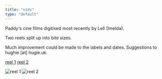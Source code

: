 ```yaml
---
title: "vids"
type: "default"
---
```


Paddy's cine films digitised most recently by Lell (Imelda).  

Two reels split up into bite sizes.  

Much improvement could be made to the labels and dates. Suggestions to hughie [at] hugle.uk.  

[reel 1](/paddy/reel-1/) [reel 2](/paddy/reel-2/)

![reel 1](/paddy/label-1.jpg)
![reel 2](/paddy/label-2.jpg)

